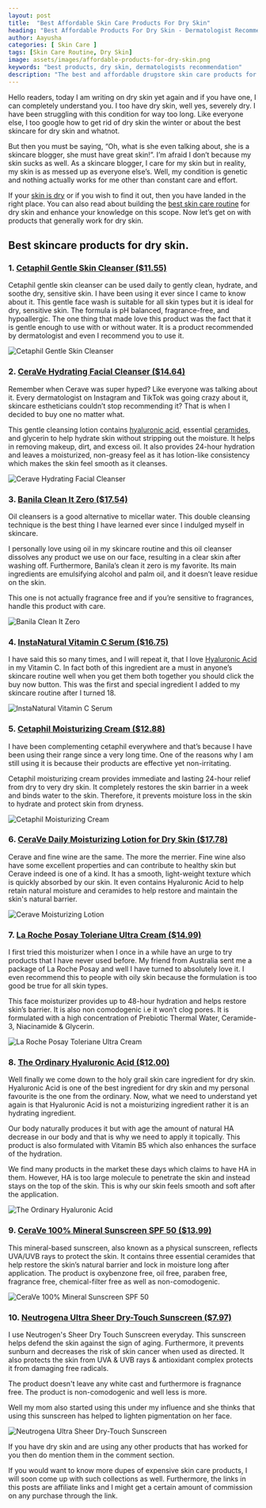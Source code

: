 ```yaml
---
layout: post
title:  "Best Affordable Skin Care Products For Dry Skin"
heading: "Best Affordable Products For Dry Skin - Dermatologist Recommendation"
author: Aayusha
categories: [ Skin Care ]
tags: [Skin Care Routine, Dry Skin]
image: assets/images/affordable-products-for-dry-skin.png
keywords: "best products, dry skin, dermatologists recommendation"
description: "The best and affordable drugstore skin care products for dry skin that are dermatologists recommendation from best skin care brands which are budget-friendly as well as cheap skin care." 
---
```


Hello readers, today I am writing on dry skin yet again and if you have one, I can completely understand you. I too have dry skin, well yes, severely dry. I have been struggling with this condition for way too long. Like everyone else, I too google how to get rid of dry skin the winter or about the best skincare for dry skin and whatnot.

But then you must be saying, “Oh, what is she even talking about, she is a skincare blogger, she must have great skin!”. I’m afraid I don’t because my skin sucks as well. As a skincare blogger, I care for my skin but in reality, my skin is as messed up as everyone else’s. Well, my condition is genetic and nothing actually works for me other than constant care and effort.

If your <a href="https://www.sheenycare.com/how-to-determine-my-skin-type/" target="_blank">skin is dry</a> or if you wish to find it out, then you have landed in the right place. You can also read about building the <a href="https://www.sheenycare.com/what-is-dry-skin/" target="_blank">best skin care routine</a> for dry skin and enhance your knowledge on this scope. Now let’s get on with products that generally work for dry skin.

## Best skincare products for dry skin.

### 1. <a href="https://www.amazon.com/dp/B07GC74LL5/ref=as_sl_pc_tf_til?tag=sheenycare-20&linkCode=w00&linkId=39cb6a2561603724e63ea0bf03976d5b&creativeASIN=B07GC74LL5" target="_blank" rel="nofollow">Cetaphil Gentle Skin Cleanser ($11.55)</a>
Cetaphil gentle skin cleanser can be used daily to gently clean, hydrate, and soothe dry, sensitive skin. I have been using it ever since I came to know about it. This gentle face wash is suitable for all skin types but it is ideal for dry, sensitive skin. The formula is pH balanced, fragrance-free, and hypoallergic. The one thing that made love this product was the fact that it is gentle enough to use with or without water. It is a product recommended by dermatologist and even I recommend you to use it.

![Cetaphil Gentle Skin Cleanser](/assets/images/cetaphil-gentle-skin-cleanser.webp "Cetaphil Gentle Skin Cleanser")

### 2. <a href="https://www.amazon.com/dp/B01MSSDEPK/ref=as_sl_pc_tf_til?tag=sheenycare-20&linkCode=w00&linkId=4cba6458ea95de36dab25f8fe88aac73&creativeASIN=B01MSSDEPK" target="_blank" rel="nofollow">CeraVe Hydrating Facial Cleanser ($14.64)</a>
Remember when Cerave was super hyped? Like everyone was talking about it. Every dermatologist on Instagram and TikTok was going crazy about it, skincare estheticians couldn’t stop recommending it? That is when I decided to buy one no matter what.

This gentle cleansing lotion contains <a href="https://www.sheenycare.com/hyaluronic-acid-skin-benefits-uses" target="_blank">hyaluronic acid</a>, essential <a href="https://www.sheenycare.com/what-is-ceramide" target="_blank">ceramides</a>, and glycerin to help hydrate skin without stripping out the moisture. It helps in removing makeup, dirt, and excess oil. It also provides 24-hour hydration and leaves a moisturized, non-greasy feel as it has lotion-like consistency which makes the skin feel smooth as it cleanses.


![Cerave Hydrating Facial Cleanser](/assets/images/cerave-hydrating-cleansers.webp "Cerave Hydrating Facial Cleanser")


### 3. <a href="https://www.amazon.com/dp/B07BSV1T35/ref=as_sl_pc_tf_til?tag=sheenycare-20&linkCode=w00&linkId=ba53b295b793f08672bb8aa804fef511&creativeASIN=B07BSV1T35" target="_blank" rel="nofollow">Banila Clean It Zero ($17.54)</a>

Oil cleansers is a good alternative to micellar water. This double cleansing technique is the best thing I have learned ever since I indulged myself in skincare.

I personally love using oil in my skincare routine and this oil cleanser dissolves any product we use on our face, resulting in a clear skin after washing off. Furthermore, Banila’s clean it zero is my favorite. Its main ingredients are emulsifying alcohol and palm oil, and it doesn’t leave residue on the skin.

This one is not actually fragrance free and if you’re sensitive to fragrances, handle this product with care.

![Banila Clean It Zero](/assets/images/banilacleanitzero.webp "Banila Clean It Zero")

### 4. <a href="https://www.amazon.com/dp/B00IDWP4IA/ref=as_sl_pc_tf_til?tag=sheenycare-20&linkCode=w00&linkId=11431687f883e563a60b468eaa82e757&creativeASIN=B00IDWP4IA" target="_blank" rel="nofollow">InstaNatural Vitamin C Serum ($16.75)</a>

I have said this so many times, and I will repeat it, that I love <a href="https://www.sheenycare.com/hyaluronic-acid-skin-benefits-uses" target="_blank">Hyaluronic Acid</a>  in my Vitamin C. In fact both of this ingredient are a must in anyone’s skincare routine well when you get them both together you should click the buy now button. This was the first and special ingredient I added to my skincare routine after I turned 18.

![InstaNatural Vitamin C Serum ](/assets/images/instanaturalvitc.webp "InstaNatural Vitamin C Serum ")

### 5. <a href="https://www.amazon.com/dp/B086LJQNB2/ref=as_sl_pc_tf_til?tag=sheenycare-20&linkCode=w00&linkId=c7051c06b2db4419f8f089153a27f3f1&creativeASIN=B086LJQNB2" target="_blank" rel="nofollow">Cetaphil Moisturizing Cream ($12.88)</a>
I have been complementing cetaphil everywhere and that’s because I have been using their range since a very long time. One of the reasons why I am still using it is because their products are effective yet non-irritating.

Cetaphil moisturizing cream provides immediate and lasting 24-hour relief from dry to very dry skin. It completely restores the skin barrier in a week and binds water to the skin. Therefore, it prevents moisture loss in the skin to hydrate and protect skin from dryness.

![Cetaphil Moisturizing Cream](/assets/images/cetaphil-moisturizing-cream.webp "Cetaphil Moisturizing Cream")

### 6. <a href="https://www.amazon.com/dp/B07RK4HST7/ref=as_sl_pc_tf_til?tag=sheenycare-20&linkCode=w00&linkId=e409f50f737201d80c4cf1320bea514e&creativeASIN=B07RK4HST7" target="_blank" rel="nofollow">CeraVe Daily Moisturizing Lotion for Dry Skin ($17.78)</a>
Cerave and fine wine are the same. The more the merrier. Fine wine also have some excellent properties and can contribute to healthy skin but Cerave indeed is one of a kind. It has a smooth, light-weight texture which is quickly absorbed by our skin. It even contains Hyaluronic Acid to help retain natural moisture and ceramides to help restore and maintain the skin's natural barrier.

![Cerave Moisturizing Lotion](/assets/images/cerave-moisturizing-lotion.webp "Cerave Moisturizing Lotion")

### 7. <a href="https://www.amazon.com/dp/B01N9SPQHQ/ref=as_sl_pc_tf_til?tag=sheenycare-20&linkCode=w00&linkId=5191eb7e2676d7ad7d56198e652ce591&creativeASIN=B01N9SPQHQ" target="_blank" rel="nofollow">La Roche Posay Toleriane Ultra Cream ($14.99)</a>

I first tried this moisturizer when I once in a while have an urge to try products that I have never used before. My friend from Australia sent me a package of La Roche Posay and well I have turned to absolutely love it. I even recommend this to people with oily skin because the formulation is too good be true for all skin types.

This face moisturizer provides up to 48-hour hydration and helps restore skin’s barrier. It is also non comodogenic i.e it won’t clog pores. It is formulated with a high concentration of Prebiotic Thermal Water, Ceramide-3, Niacinamide & Glycerin.

![La Roche Posay Toleriane Ultra Cream](/assets/images/larocheposaymoisturizer.webp "La Roche Posay Toleriane Ultra Cream")


### 8. <a href="https://www.amazon.com/dp/B071WJWSRS/ref=as_sl_pc_tf_til?tag=sheenycare-20&linkCode=w00&linkId=6bdddbdd52bc5ad19535076f27bd317b&creativeASIN=B071WJWSRS" target="_blank" rel="nofollow">The Ordinary Hyaluronic Acid ($12.00)</a>
Well finally we come down to the holy grail skin care ingredient for dry skin. Hyaluronic Acid is one of the best ingredient for dry skin and my personal favourite is the one from the ordinary. Now, what we need to understand yet again is that Hyaluronic Acid is not a moisturizing ingredient rather it is an hydrating ingredient.

Our body naturally produces it but with age the amount of natural HA decrease in our body and that is why we need to apply it topically. This product is also formulated with Vitamin B5 which also enhances the surface of the hydration. 

We find many products in the market these days which claims to have HA in them. However, HA is too large molecule to penetrate the skin and instead stays on the top of the skin. This is why our skin feels smooth and soft after the application.

![The Ordinary Hyaluronic Acid ](/assets/images/ordinary-hyaluronic-acid.webp "The Ordinary Hyaluronic Acid ")

### 9. <a href="https://www.amazon.com/dp/B07KLY4RYG/ref=as_sl_pc_tf_til?tag=sheenycare-20&linkCode=w00&linkId=eb51c37ebcb88abe714387579515625e&creativeASIN=B07KLY4RYG" target="_blank" rel="nofollow">CeraVe 100% Mineral Sunscreen SPF 50 ($13.99)</a>

This mineral-based sunscreen, also known as a physical sunscreen, reflects UVA/UVB rays to protect the skin. It contains three essential ceramides that help restore the skin’s natural barrier and lock in moisture long after application. The product is oxybenzone free, oil free, paraben free, fragrance free, chemical-filter free as well as non-comodogenic.

![CeraVe 100% Mineral Sunscreen SPF 50](/assets/images/ceravemineralsunscreen.webp "CeraVe 100% Mineral Sunscreen SPF 50")

### 10. <a href="https://www.amazon.com/dp/B000EPA4GQ/ref=as_sl_pc_tf_til?tag=sheenycare-20&linkCode=w00&linkId=ab7309e43e4d9997ee6340578126dc4d&creativeASIN=B000EPA4GQ" target="_blank" rel="nofollow">Neutrogena Ultra Sheer Dry-Touch Sunscreen ($7.97)</a>

I use Neutrogen's Sheer Dry Touch Sunscreen everyday. This sunscreen helps defend the skin against the sign of aging. Furthermore, it prevents sunburn and decreases the risk of skin cancer when used as directed. It also protects the skin from UVA & UVB rays & antioxidant complex protects it from damaging free radicals.

The product doesn't leave any white cast and furthermore is fragnance free. The product is non-comodogenic and well less is more. 

Well my mom also started using this under my influence and she thinks that using this sunscreen has helped to lighten pigmentation on her face.

![Neutrogena Ultra Sheer Dry-Touch Sunscreen ](/assets/images/neutrogena-dry-touch-sunscreen.webp "Neutrogena Ultra Sheer Dry-Touch Sunscreen")


If you have dry skin and are using any other products that has worked for you then do mention them in the comment section.

If you would want to know more dupes of expensive skin care products, I will soon come up with such collections as well. Furthermore, the links in this posts are affiliate links and I might get a certain amount of commission on any purchase through the link.

